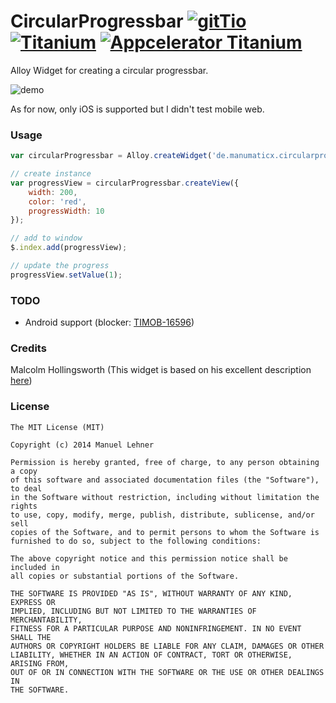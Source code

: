 # CircularProgressbar [![gitTio](http://gitt.io/badge.png)](http://gitt.io/component/de.manumaticx.circularprogress) [![Titanium](http://www-static.appcelerator.com/badges/titanium-git-badge-sq.png)](http://www.appcelerator.com/titanium/) [![Appcelerator Titanium](http://www-static.appcelerator.com/badges/alloy-git-badge-sq.png)](http://www.appcelerator.com/alloy/)

Alloy Widget for creating a circular progressbar.

![demo](http://s28.postimg.org/llh93e7zv/circularprogress.gif)

As for now, only iOS is supported but I didn't test mobile web.

### Usage

```javascript
var circularProgressbar = Alloy.createWidget('de.manumaticx.circularprogress');

// create instance
var progressView = circularProgressbar.createView({
    width: 200,
    color: 'red',
    progressWidth: 10
});

// add to window
$.index.add(progressView);

// update the progress
progressView.setValue(1);
```

### TODO

* Android support (blocker: [TIMOB-16596](https://jira.appcelerator.org/browse/TIMOB-16596))

### Credits

Malcolm Hollingsworth (This widget is based on his excellent description [here](http://developer.appcelerator.com/question/154274/is-there-a-way-to-create-circular-progress-bar#answer-265134))

### License

    The MIT License (MIT)

    Copyright (c) 2014 Manuel Lehner

    Permission is hereby granted, free of charge, to any person obtaining a copy
    of this software and associated documentation files (the "Software"), to deal
    in the Software without restriction, including without limitation the rights
    to use, copy, modify, merge, publish, distribute, sublicense, and/or sell
    copies of the Software, and to permit persons to whom the Software is
    furnished to do so, subject to the following conditions:

    The above copyright notice and this permission notice shall be included in
    all copies or substantial portions of the Software.

    THE SOFTWARE IS PROVIDED "AS IS", WITHOUT WARRANTY OF ANY KIND, EXPRESS OR
    IMPLIED, INCLUDING BUT NOT LIMITED TO THE WARRANTIES OF MERCHANTABILITY,
    FITNESS FOR A PARTICULAR PURPOSE AND NONINFRINGEMENT. IN NO EVENT SHALL THE
    AUTHORS OR COPYRIGHT HOLDERS BE LIABLE FOR ANY CLAIM, DAMAGES OR OTHER
    LIABILITY, WHETHER IN AN ACTION OF CONTRACT, TORT OR OTHERWISE, ARISING FROM,
    OUT OF OR IN CONNECTION WITH THE SOFTWARE OR THE USE OR OTHER DEALINGS IN
    THE SOFTWARE.
